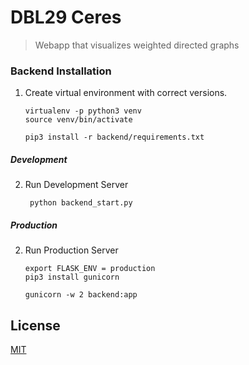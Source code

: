# DBL29 Ceres
> Webapp that visualizes weighted directed graphs

### Backend Installation

1. Create virtual environment with correct versions. 
    
       virtualenv -p python3 venv
       source venv/bin/activate
       
       pip3 install -r backend/requirements.txt

##### Development
       
2. Run Development Server
    
        python backend_start.py

##### Production

2. Run Production Server

       export FLASK_ENV = production
       pip3 install gunicorn
       
       gunicorn -w 2 backend:app
       

## License

<a href="https://github.com/johanneskool/Ceres29/blob/master/LICENSE">MIT</a>

